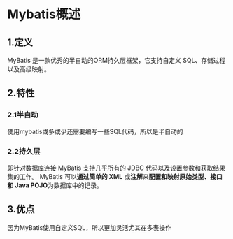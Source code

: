 # Mybatis概述
## 1.定义
  MyBatis 是一款优秀的半自动的ORM持久层框架，它支持自定义 SQL、存储过程以及高级映射。

## 2.特性
###  2.1半自动
   使用mybatis或多或少还需要编写一些SQL代码，所以是半自动的

###  2.2持久层
   即针对数据库连接
  MyBatis 支持几乎所有的 JDBC 代码以及设置参数和获取结果集的工作。
  MyBatis 可以**通过简单的 XML** 或**注解**来**配置和映射原始类型、接口和 Java POJO**为数据库中的记录。

## 3.优点
  因为MyBatis使用自定义SQL，所以更加灵活尤其在多表操作